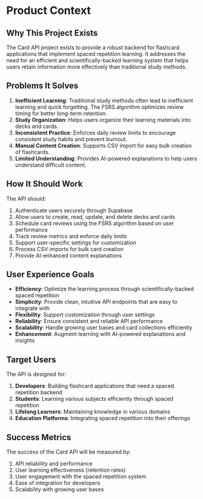 # Product Context

## Why This Project Exists
The Card API project exists to provide a robust backend for flashcard applications that implement spaced repetition learning. It addresses the need for an efficient and scientifically-backed learning system that helps users retain information more effectively than traditional study methods.

## Problems It Solves
1. **Inefficient Learning**: Traditional study methods often lead to inefficient learning and quick forgetting. The FSRS algorithm optimizes review timing for better long-term retention.
2. **Study Organization**: Helps users organize their learning materials into decks and cards.
3. **Inconsistent Practice**: Enforces daily review limits to encourage consistent study habits and prevent burnout.
4. **Manual Content Creation**: Supports CSV import for easy bulk creation of flashcards.
5. **Limited Understanding**: Provides AI-powered explanations to help users understand difficult content.

## How It Should Work
The API should:
1. Authenticate users securely through Supabase
2. Allow users to create, read, update, and delete decks and cards
3. Schedule card reviews using the FSRS algorithm based on user performance
4. Track review metrics and enforce daily limits
5. Support user-specific settings for customization
6. Process CSV imports for bulk card creation
7. Provide AI-enhanced content explanations

## User Experience Goals
- **Efficiency**: Optimize the learning process through scientifically-backed spaced repetition
- **Simplicity**: Provide clean, intuitive API endpoints that are easy to integrate with
- **Flexibility**: Support customization through user settings
- **Reliability**: Ensure consistent and reliable API performance
- **Scalability**: Handle growing user bases and card collections efficiently
- **Enhancement**: Augment learning with AI-powered explanations and insights

## Target Users
The API is designed for:
1. **Developers**: Building flashcard applications that need a spaced repetition backend
2. **Students**: Learning various subjects efficiently through spaced repetition
3. **Lifelong Learners**: Maintaining knowledge in various domains
4. **Education Platforms**: Integrating spaced repetition into their offerings

## Success Metrics
The success of the Card API will be measured by:
1. API reliability and performance
2. User learning effectiveness (retention rates)
3. User engagement with the spaced repetition system
4. Ease of integration for developers
5. Scalability with growing user bases 